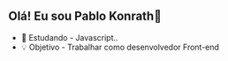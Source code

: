## Olá! Eu sou Pablo Konrath👋
- 📖 Estudando - Javascript..
- 💡 Objetivo - Trabalhar como desenvolvedor Front-end



